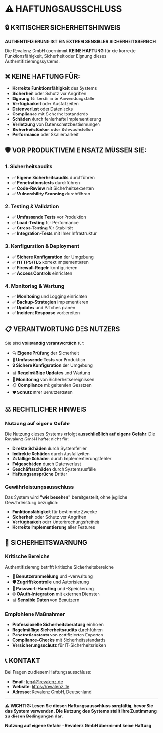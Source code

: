 # ⚠️ HAFTUNGSAUSSCHLUSS

## 🔒 **KRITISCHER SICHERHEITSHINWEIS**

**AUTHENTIFIZIERUNG IST EIN EXTREM SENSIBLER SICHERHEITSBEREICH**

Die Revalenz GmbH übernimmt **KEINE HAFTUNG** für die korrekte Funktionsfähigkeit, Sicherheit oder Eignung dieses Authentifizierungssystems.

## ❌ **KEINE HAFTUNG FÜR:**

- **Korrekte Funktionsfähigkeit** des Systems
- **Sicherheit** oder Schutz vor Angriffen
- **Eignung** für bestimmte Anwendungsfälle
- **Verfügbarkeit** oder Ausfallzeiten
- **Datenverlust** oder Datenlecks
- **Compliance** mit Sicherheitsstandards
- **Schäden** durch fehlerhafte Implementierung
- **Verletzung** von Datenschutzbestimmungen
- **Sicherheitslücken** oder Schwachstellen
- **Performance** oder Skalierbarkeit

## 🛡️ **VOR PRODUKTIVEM EINSATZ MÜSSEN SIE:**

### **1. Sicherheitsaudits**
- ✅ **Eigene Sicherheitsaudits** durchführen
- ✅ **Penetrationstests** durchführen
- ✅ **Code-Review** mit Sicherheitsexperten
- ✅ **Vulnerability Scanning** durchführen

### **2. Testing & Validation**
- ✅ **Umfassende Tests** vor Produktion
- ✅ **Load-Testing** für Performance
- ✅ **Stress-Testing** für Stabilität
- ✅ **Integration-Tests** mit Ihrer Infrastruktur

### **3. Konfiguration & Deployment**
- ✅ **Sichere Konfiguration** der Umgebung
- ✅ **HTTPS/TLS** korrekt implementieren
- ✅ **Firewall-Regeln** konfigurieren
- ✅ **Access Controls** einrichten

### **4. Monitoring & Wartung**
- ✅ **Monitoring** und Logging einrichten
- ✅ **Backup-Strategien** implementieren
- ✅ **Updates** und Patches planen
- ✅ **Incident Response** vorbereiten

## 📋 **VERANTWORTUNG DES NUTZERS**

Sie sind **vollständig verantwortlich** für:

- 🔍 **Eigene Prüfung** der Sicherheit
- 🧪 **Umfassende Tests** vor Produktion
- 🔒 **Sichere Konfiguration** der Umgebung
- 📊 **Regelmäßige Updates** und Wartung
- 🚨 **Monitoring** von Sicherheitsereignissen
- 📋 **Compliance** mit geltenden Gesetzen
- 🛡️ **Schutz** Ihrer Benutzerdaten

## ⚖️ **RECHTLICHER HINWEIS**

### **Nutzung auf eigene Gefahr**
Die Nutzung dieses Systems erfolgt **ausschließlich auf eigene Gefahr**. Die Revalenz GmbH haftet nicht für:

- **Direkte Schäden** durch Systemfehler
- **Indirekte Schäden** durch Ausfallzeiten
- **Zufällige Schäden** durch Implementierungsfehler
- **Folgeschäden** durch Datenverlust
- **Geschäftsschäden** durch Systemausfälle
- **Haftungsansprüche** Dritter

### **Gewährleistungsausschluss**
Das System wird **"wie besehen"** bereitgestellt, ohne jegliche Gewährleistung bezüglich:

- **Funktionsfähigkeit** für bestimmte Zwecke
- **Sicherheit** oder Schutz vor Angriffen
- **Verfügbarkeit** oder Unterbrechungsfreiheit
- **Korrekte Implementierung** aller Features

## 🚨 **SICHERHEITSWARNUNG**

### **Kritische Bereiche**
Authentifizierung betrifft kritische Sicherheitsbereiche:

- 🔐 **Benutzeranmeldung** und -verwaltung
- 🛡️ **Zugriffskontrolle** und Autorisierung
- 🔑 **Passwort-Handling** und -Speicherung
- 🌐 **OAuth-Integration** mit externen Diensten
- 📊 **Sensible Daten** von Benutzern

### **Empfohlene Maßnahmen**
- **Professionelle Sicherheitsberatung** einholen
- **Regelmäßige Sicherheitsaudits** durchführen
- **Penetrationstests** von zertifizierten Experten
- **Compliance-Checks** mit Sicherheitsstandards
- **Versicherungsschutz** für IT-Sicherheitsrisiken

## 📞 **KONTAKT**

Bei Fragen zu diesem Haftungsausschluss:

- **Email**: legal@revalenz.de
- **Website**: https://revalenz.de
- **Adresse**: Revalenz GmbH, Deutschland

---

**⚠️ WICHTIG: Lesen Sie diesen Haftungsausschluss sorgfältig, bevor Sie das System verwenden. Die Nutzung des Systems stellt Ihre Zustimmung zu diesen Bedingungen dar.**

**Nutzung auf eigene Gefahr - Revalenz GmbH übernimmt keine Haftung**
